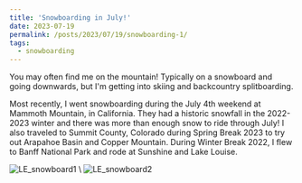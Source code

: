 ```yaml
---
title: 'Snowboarding in July!'
date: 2023-07-19
permalink: /posts/2023/07/19/snowboarding-1/
tags:
  - snowboarding
---
```


You may often find me on the mountain! Typically on a snowboard and going downwards, but I'm getting into skiing and backcountry splitboarding.

Most recently, I went snowboarding during the July 4th weekend at Mammoth Mountain, in California. They had a historic snowfall in the 2022-2023 winter and there was more than enough snow to ride through July! I also traveled to Summit County, Colorado during Spring Break 2023 to try out Arapahoe Basin and Copper Mountain. During Winter Break 2022, I flew to Banff National Park and rode at Sunshine and Lake Louise.

![LE_snowboard1](https://lisaxeverest.github.io/images/LE_snowboard1.JPG) \\
![LE_snowboard2](https://lisaxeverest.github.io/images/LE_snowboard2.JPG)

